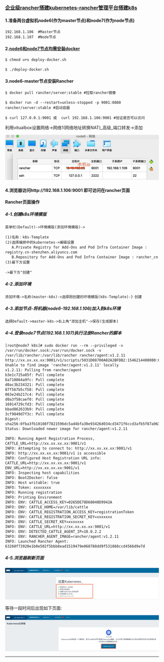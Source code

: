 ### [企业级rancher搭建kubernetes-rancher管理平台搭建k8s](https://blog.51cto.com/13941177/2165668)

#### 1.准备两台虚拟机node6(作为master节点)和node7(作为node节点)

    192.168.1.106  #Master节点
    192.168.1.107  #Node节点
    
#### 2.[node6和node7节点均需安装docker](resources/deploy-docker.sh)

    $ chmod u+x deploy-docker.sh
    
    $ ./deploy-docker.sh

#### 3.node6-master节点安装Rancher

    $ docker pull rancher/server:stable #拉取rancher镜像
    
    $ docker run -d --restart=unless-stopped -p 9001:8080 rancher/server:stable #启动容器
    
    $ curl 127.0.0.1:9001 或  curl 192.168.1.106:9001 #验证是否可以访问
    
利用vitualbox设置网络->网络1(网络地址转换NAT)_高级_端口转发->添加

![](resources/images/1.jpg)

#### 4.浏览器访问http://192.168.1.106:9001 即可访问在rancher页面

**Rancher页面操作**

##### 4-1.创建k8s环境模版

    菜单栏(Default)->环境模版(添加环境模版)->
    
    (1)名称：k8s-Template
    (2)选择编排中的kubernetes->编辑设置
       A.Private Registry for Add-Ons and Pod Infra Container Image : registry.cn-shenzhen.aliyuncs.com
       B.Repository for Add-Ons and Pod Infra Container Image : rancher_cn
    (3)最下方设置
    
    ->最下方"创建"
    
##### 4-2.添加环境

    添加环境->名称(master-k8s)->选择刚创建的环境模版(k8s-Template)-》创建
    
##### 4-3.添加节点-将机器(node6-192.168.1.106)加入到k8s环境

    选择Default->master-k8s->右上角"添加主机"->保存(生成脚本)
    
##### 4-4.登录node7节点(192.168.1.107)执行注册Rancher的脚本

    [root@node7 k8s]# sudo docker run --rm --privileged -v /var/run/docker.sock:/var/run/docker.sock -v /var/lib/rancher:/var/lib/rancher rancher/agent:v1.2.11 http://xx.xx.xx.xx:9001/v1/scripts/5031D08700A02A2BFDB2:1546214400000:GH1jvVpXPs06CeaSTmPYQhnhmLM
    Unable to find image 'rancher/agent:v1.2.11' locally
    v1.2.11: Pulling from rancher/agent
    b3e1c725a85f: Pull complete 
    6a710864a9fc: Pull complete 
    d0ac3b234321: Pull complete 
    87f567b5cf58: Pull complete 
    063e24b217c4: Pull complete 
    d0a3f58caef0: Pull complete 
    16914729cfd3: Pull complete 
    bbad862633b9: Pull complete 
    3cf9849d7f3c: Pull complete 
    Digest: sha256:0fba3fb10108f7821596dc5ad4bfa30e93426d034cd3471f6ccd3afb5f87a963
    Status: Downloaded newer image for rancher/agent:v1.2.11
    
    INFO: Running Agent Registration Process, CATTLE_URL=http://xx.xx.xx.xx:9001/v1
    INFO: Attempting to connect to: http://xx.xx.xx.xx:9001/v1
    INFO: http://xx.xx.xx.xx:9001/v1 is accessible
    INFO: Configured Host Registration URL info: CATTLE_URL=http://xx.xx.xx.xx:9001/v1 ENV_URL=http://xx.xx.xx.xx:9001/v1
    INFO: Inspecting host capabilities
    INFO: Boot2Docker: false
    INFO: Host writable: true
    INFO: Token: xxxxxxxx
    INFO: Running registration
    INFO: Printing Environment
    INFO: ENV: CATTLE_ACCESS_KEY=0265DE78D68040D9942A
    INFO: ENV: CATTLE_HOME=/var/lib/cattle
    INFO: ENV: CATTLE_REGISTRATION_ACCESS_KEY=registrationToken
    INFO: ENV: CATTLE_REGISTRATION_SECRET_KEY=xxxxxxx
    INFO: ENV: CATTLE_SECRET_KEY=xxxxxxx
    INFO: ENV: CATTLE_URL=http://xx.xx.xx.xx:9001/v1
    INFO: ENV: DETECTED_CATTLE_AGENT_IP=10.0.2.2
    INFO: ENV: RANCHER_AGENT_IMAGE=rancher/agent:v1.2.11
    INFO: Launched Rancher Agent: 63260f73920e1b0e502f5bbb8ead1519479e068788dd9f531868ccd4566d9e7d

##### 4-5.浏览器刷新页面

![](resources/images/2.jpg)

等待一段时间后出现如下页面:

![](resources/images/3.jpg)

---------------------------------










    
    


    



